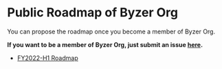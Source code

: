 # Public Roadmap of Byzer Org

You can propose the roadmap once you become a member of Byzer Org.  

**If you want to be a member of Byzer Org, just submit an issue [here](https://github.com/byzer-org/.github/issues).**

- [FY2022-H1 Roadmap](2022h1.md)

